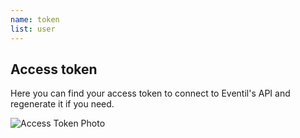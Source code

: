 ```yaml
---
name: token
list: user
---
```

<section>

## Access token

Here you can find your access token to connect to Eventil's API and regenerate it if you need.

![Access Token Photo](/images/accesstoken.png)
</section>

